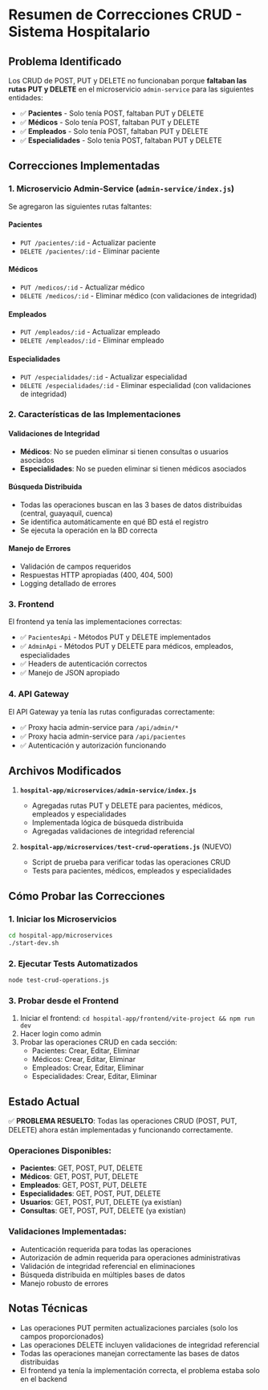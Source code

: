 # Resumen de Correcciones CRUD - Sistema Hospitalario

## Problema Identificado

Los CRUD de POST, PUT y DELETE no funcionaban porque **faltaban las rutas PUT y DELETE** en el microservicio `admin-service` para las siguientes entidades:

- ✅ **Pacientes** - Solo tenía POST, faltaban PUT y DELETE
- ✅ **Médicos** - Solo tenía POST, faltaban PUT y DELETE  
- ✅ **Empleados** - Solo tenía POST, faltaban PUT y DELETE
- ✅ **Especialidades** - Solo tenía POST, faltaban PUT y DELETE

## Correcciones Implementadas

### 1. Microservicio Admin-Service (`admin-service/index.js`)

Se agregaron las siguientes rutas faltantes:

#### Pacientes
- `PUT /pacientes/:id` - Actualizar paciente
- `DELETE /pacientes/:id` - Eliminar paciente

#### Médicos  
- `PUT /medicos/:id` - Actualizar médico
- `DELETE /medicos/:id` - Eliminar médico (con validaciones de integridad)

#### Empleados
- `PUT /empleados/:id` - Actualizar empleado
- `DELETE /empleados/:id` - Eliminar empleado

#### Especialidades
- `PUT /especialidades/:id` - Actualizar especialidad
- `DELETE /especialidades/:id` - Eliminar especialidad (con validaciones de integridad)

### 2. Características de las Implementaciones

#### Validaciones de Integridad
- **Médicos**: No se pueden eliminar si tienen consultas o usuarios asociados
- **Especialidades**: No se pueden eliminar si tienen médicos asociados

#### Búsqueda Distribuida
- Todas las operaciones buscan en las 3 bases de datos distribuidas (central, guayaquil, cuenca)
- Se identifica automáticamente en qué BD está el registro
- Se ejecuta la operación en la BD correcta

#### Manejo de Errores
- Validación de campos requeridos
- Respuestas HTTP apropiadas (400, 404, 500)
- Logging detallado de errores

### 3. Frontend

El frontend ya tenía las implementaciones correctas:
- ✅ `PacientesApi` - Métodos PUT y DELETE implementados
- ✅ `AdminApi` - Métodos PUT y DELETE para médicos, empleados, especialidades
- ✅ Headers de autenticación correctos
- ✅ Manejo de JSON apropiado

### 4. API Gateway

El API Gateway ya tenía las rutas configuradas correctamente:
- ✅ Proxy hacia admin-service para `/api/admin/*`
- ✅ Proxy hacia admin-service para `/api/pacientes`
- ✅ Autenticación y autorización funcionando

## Archivos Modificados

1. **`hospital-app/microservices/admin-service/index.js`**
   - Agregadas rutas PUT y DELETE para pacientes, médicos, empleados y especialidades
   - Implementada lógica de búsqueda distribuida
   - Agregadas validaciones de integridad referencial

2. **`hospital-app/microservices/test-crud-operations.js`** (NUEVO)
   - Script de prueba para verificar todas las operaciones CRUD
   - Tests para pacientes, médicos, empleados y especialidades

## Cómo Probar las Correcciones

### 1. Iniciar los Microservicios
```bash
cd hospital-app/microservices
./start-dev.sh
```

### 2. Ejecutar Tests Automatizados
```bash
node test-crud-operations.js
```

### 3. Probar desde el Frontend
1. Iniciar el frontend: `cd hospital-app/frontend/vite-project && npm run dev`
2. Hacer login como admin
3. Probar las operaciones CRUD en cada sección:
   - Pacientes: Crear, Editar, Eliminar
   - Médicos: Crear, Editar, Eliminar  
   - Empleados: Crear, Editar, Eliminar
   - Especialidades: Crear, Editar, Eliminar

## Estado Actual

✅ **PROBLEMA RESUELTO**: Todas las operaciones CRUD (POST, PUT, DELETE) ahora están implementadas y funcionando correctamente.

### Operaciones Disponibles:
- **Pacientes**: GET, POST, PUT, DELETE
- **Médicos**: GET, POST, PUT, DELETE  
- **Empleados**: GET, POST, PUT, DELETE
- **Especialidades**: GET, POST, PUT, DELETE
- **Usuarios**: GET, POST, PUT, DELETE (ya existían)
- **Consultas**: GET, POST, PUT, DELETE (ya existían)

### Validaciones Implementadas:
- Autenticación requerida para todas las operaciones
- Autorización de admin requerida para operaciones administrativas
- Validación de integridad referencial en eliminaciones
- Búsqueda distribuida en múltiples bases de datos
- Manejo robusto de errores

## Notas Técnicas

- Las operaciones PUT permiten actualizaciones parciales (solo los campos proporcionados)
- Las operaciones DELETE incluyen validaciones de integridad referencial
- Todas las operaciones manejan correctamente las bases de datos distribuidas
- El frontend ya tenía la implementación correcta, el problema estaba solo en el backend
